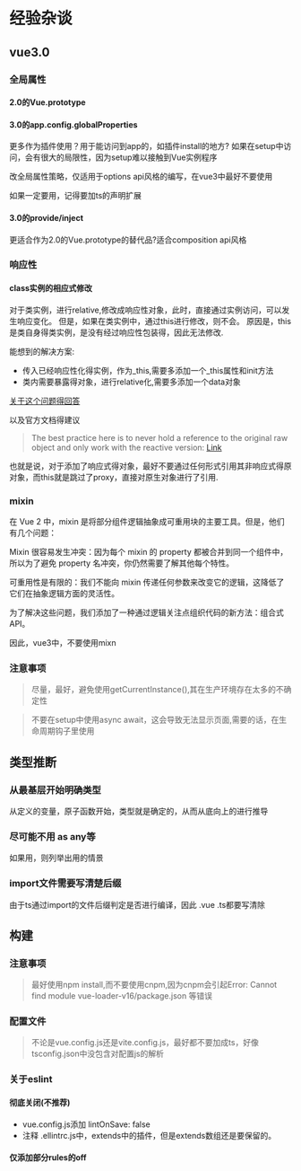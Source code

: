 # 经验杂谈

## vue3.0

### 全局属性

#### 2.0的Vue.prototype

#### 3.0的app.config.globalProperties

更多作为插件使用？用于能访问到app的，如插件install的地方?
如果在setup中访问，会有很大的局限性，因为setup难以接触到Vue实例程序

改全局属性策略，仅适用于options api风格的编写，在vue3中最好不要使用

如果一定要用，记得要加ts的声明扩展

#### 3.0的provide/inject

更适合作为2.0的Vue.prototype的替代品?适合composition api风格

### 响应性

#### class实例的相应式修改

对于类实例，进行relative,修改成响应性对象，此时，直接通过实例访问，可以发生响应变化。
但是，如果在类实例中，通过this进行修改，则不会。
原因是，this是类自身得类实例，是没有经过响应性包装得，因此无法修改.

能想到的解决方案: 

* 传入已经响应性化得实例，作为_this,需要多添加一个_this属性和init方法
* 类内需要暴露得对象，进行relative化,需要多添加一个data对象


[关于这个问题得回答](https://stackoverflow.com/questions/67894487/vue-3-reactivity-not-triggered-from-inside-a-class-instance)

以及官方文档得建议
> The best practice here is to never hold a reference to the original raw object and only work with the reactive version:
[Link](https://v3.vuejs.org/guide/reactivity.html#proxy-vs-original-identity)

也就是说，对于添加了响应式得对象，最好不要通过任何形式引用其非响应式得原对象，而this就是跳过了proxy，直接对原生对象进行了引用.

### mixin

在 Vue 2 中，mixin 是将部分组件逻辑抽象成可重用块的主要工具。但是，他们有几个问题：

Mixin 很容易发生冲突：因为每个 mixin 的 property 都被合并到同一个组件中，所以为了避免 property 名冲突，你仍然需要了解其他每个特性。

可重用性是有限的：我们不能向 mixin 传递任何参数来改变它的逻辑，这降低了它们在抽象逻辑方面的灵活性。

为了解决这些问题，我们添加了一种通过逻辑关注点组织代码的新方法：组合式 API。

因此，vue3中，不要使用mixn
### 注意事项

> 尽量，最好，避免使用getCurrentInstance(),其在生产环境存在太多的不确定性

> 不要在setup中使用async await，这会导致无法显示页面,需要的话，在生命周期钩子里使用

## 类型推断

### 从最基层开始明确类型

从定义的变量，原子函数开始，类型就是确定的，从而从底向上的进行推导

### 尽可能不用 as any等

如果用，则列举出用的情景

### import文件需要写清楚后缀

由于ts通过import的文件后缀判定是否进行编译，因此 .vue  .ts都要写清除
## 构建

### 注意事项

> 最好使用npm install,而不要使用cnpm,因为cnpm会引起Error: Cannot find module vue-loader-v16/package.json 等错误

### 配置文件

> 不论是vue.config.js还是vite.config.js，最好都不要加成ts，好像tsconfig.json中没包含对配置js的解析
### 关于eslint

#### 彻底关闭(不推荐)

* vue.config.js添加 lintOnSave: false
* 注释 .ellintrc.js中，extends中的插件，但是extends数组还是要保留的。

#### 仅添加部分rules的off